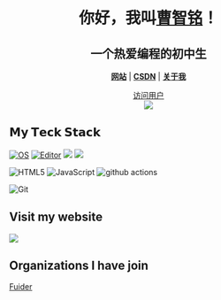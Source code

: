 <h1 align="center">你好，我叫<a href="https://caozhiming.tk/">曹智铭</a>！</h1>
<h2 align="center">一个热爱编程的初中生</h2>


<p align="center">
  <strong><a href="https://caozhiming.tk">网站</a></strong> |
  <strong><a href="https://blog.csdn.net/weixin_46898465">CSDN</a></strong> |
  <strong><a href="https://caozhiming.tk/关于/">关于我</a></strong>  
</p>
<a href="https://caozhiming.tk"><p align="center">访问用户<br> <img src="https://profile-counter.glitch.me/xiaocao162020/count.svg" /></a>


## 𝗠𝘆 𝗧𝗲𝗰𝗸 𝗦𝘁𝗮𝗰𝗸

[![OS](https://img.shields.io/badge/OS-Windows-informational?style=flat-square&logo=windows&logoColor=white)](https://en.wikipedia.org/wiki/Windows)
[![Editor](https://img.shields.io/badge/Editor-VSCode-blue?style=flat-square&logo=visual-studio-code&logoColor=white)](https://code.visualstudio.com/)
[![](https://img.shields.io/website?color=0ab9e6&style=flat-square&up_message=mySite&url=https%3a%2f%2caozhiming.tk)](https://caozhiming.tk)
[![](https://img.shields.io/badge/python-v3.9-blue)](https://python.org)

![HTML5](https://img.shields.io/badge/-HTML5-%23E44D27?style=flat-square&logo=html5&logoColor=ffffff)
![JavaScript](https://img.shields.io/badge/-JavaScript-%23F7DF1C?style=flat-square&logo=javascript&logoColor=000000&labelColor=%23F7DF1C&color=%23FFCE5A)
<img alt="github actions" src="https://img.shields.io/badge/-Github_Actions-2088FF?style=flat-square&logo=github-actions&logoColor=white" />

![Git](https://img.shields.io/badge/-Git-%23F05032?style=flat-square&logo=git&logoColor=%23ffffff)


## Visit my website

[![](https://caozhiming.tk/wp-content/uploads/2020/09/%E6%97%A0%E6%A0%87%E9%A2%98.png)](https://caozhiming.tk)


## Organizations I have join

[Fuider](https://github.com/fuider)
